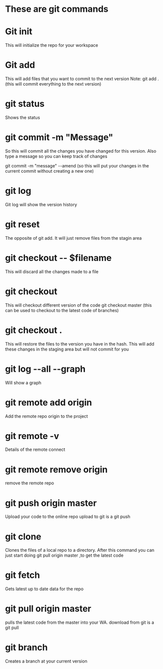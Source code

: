 # These are git commands 

# Git init 
This will initialize the repo for your workspace

# Git add 
This will add files that you want to commit to the next version
Note: git add .  (this will commit everything to the next version)

# git status
Shows the status 

# git commit -m "Message"
So this will commit all the changes you have changed for this version. Also type a message so you can keep track of changes

git commit -m "message" --amend    (so this will put your changes in the current commit without creating a new one)

# git log
Git log will show the version history

# git reset
The opposite of git add. It will just remove files from the stagin area

# git checkout -- $filename
This will discard all the changes made to a file

# git checkout <hash>
This will checkout different version of the code
git checkout master  (this can be used to checkout to the latest code of branches)

# git checkout <hash> . 
This will restore the files to the version you have in the hash. This will add these changes in the staging area but will not commit for you

# git log --all --graph
Will show a graph 

# git remote add origin <link>
Add the remote repo origin to the project

# git remote -v
Details of the remote connect

# git remote remove origin
remove the remote repo

# git push origin master
Upload your code to the online repo
upload to git is a git push

# git clone <link> <name of folder you want to put this in>
Clones the files of a local repo to a directory. After this command you can just 
start doing git pull origin master  ,to get the latest code 

# git fetch 
Gets latest up to date data for the repo

# git pull origin master
pulls the latest code from the master into your WA. 
download from git is a git pull

# git branch <branchname>
Creates a branch at your current version